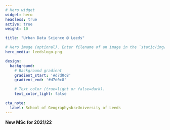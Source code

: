 ```yaml
---
# Hero widget
widget: hero
headless: true
active: true
weight: 10

title: "Urban Data Science @ Leeds"

# Hero image (optional). Enter filename of an image in the `static/img/` folder.
hero_media: leedslogo.png

design:
  background:
    # Background gradient
    gradient_start: '#d7d0c8'
    gradient_end: '#d7d0c8'

    # Text color (true=light or false=dark).
    text_color_light: false

cta_note:
  label: School of Geography<br>University of Leeds
---
```


**New MSc for 2021/22**
